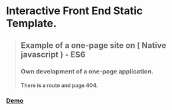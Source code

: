 # Interactive Front End Static Template.
> ## Example of a one-page site on ( Native javascript ) - ES6
> ### Own development of a one-page application.
> #### There is a route and page 404.
### [Demo](https://alexander-makhov.github.io/interactive-frond-end-static-template/#route=home)
